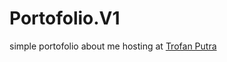 # Portofolio.V1
simple portofolio about me hosting at [Trofan Putra](https://trofanputrawebsite.000webhostapp.com/)
